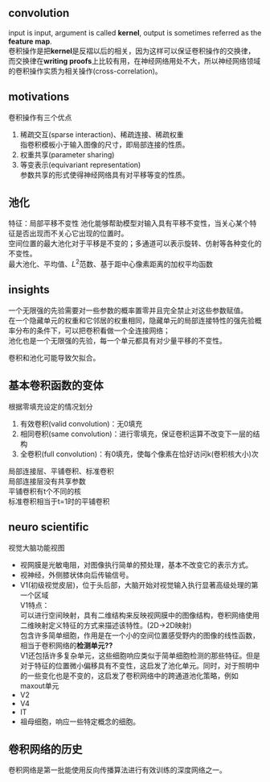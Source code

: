 ## convolution
input is input, argument is called **kernel**, output is sometimes referred as the **feature map**.  
卷积操作是把**kernel**是反褶以后的相关，因为这样可以保证卷积操作的交换律，而交换律在**writing proofs**上比较有用，在神经网络用处不大，所以神经网络领域的卷积操作实质为相关操作(cross-correlation)。

## motivations
卷积操作有三个优点
1. 稀疏交互(sparse interaction)、稀疏连接、稀疏权重  
    指卷积模板小于输入图像的尺寸，即局部连接的性质。
2. 权重共享(parameter sharing)
3. 等变表示(equivariant representation)  
    参数共享的形式使得神经网络具有对平移等变的性质。

## 池化
特征：局部平移不变性
池化能够帮助模型对输入具有平移不变性，当关心某个特征是否出现而不关心它出现的位置时。  
空间位置的最大池化对于平移是不变的；多通道可以表示旋转、仿射等各种变化的不变性。  
最大池化、平均值、$L^2$范数、基于距中心像素距离的加权平均函数

## insights
一个无限强的先验需要对一些参数的概率置零并且完全禁止对这些参数赋值。  
在一个隐藏单元的权重和它邻居的权重相同，隐藏单元的局部连接特性的强先验概率分布的条件下，可以把卷积看做一个全连接网络；  
池化也是一个无限强的先验，每一个单元都具有对少量平移的不变性。

卷积和池化可能导致欠拟合。

## 基本卷积函数的变体
根据零填充设定的情况划分
1. 有效卷积(valid convolution)：无0填充
2. 相同卷积(same convolution)：进行零填充，保证卷积运算不改变下一层的结构
3. 全卷积(full convolution)：有0填充，使每个像素在恰好访问k(卷积核大小)次

局部连接层、平铺卷积、标准卷积  
局部连接层没有共享参数  
平铺卷积有t个不同的核  
标准卷积相当于t=1时的平铺卷积  

## neuro scientific
视觉大脑功能视图　　
- 视网膜是光敏电阻，对图像执行简单的预处理，基本不改变它的表示方式。
- 视神经，外侧膝状体向后传输信号。
- V1(初级视觉皮层)，位于头后部，大脑开始对视觉输入执行显著高级处理的第一个区域  
    V1特点：  
    可以进行空间映射，具有二维结构来反映视网膜中的图像结构，卷积网络使用二维映射定义特征的方式来描述该特性。(2D->2D映射)  
    包含许多简单细胞，作用是在一个小的空间位置感受野内的图像的线性函数，相当于卷积网络的**检测单元??**  
    V1还包括许多复杂单元，这些细胞响应类似于简单细胞检测的那些特征。但是对于特征的位置微小偏移具有不变性，这启发了池化单元。同时，对于照明中的一些变化也是不变的，这启发了卷积网络中的跨通道池化策略，例如maxout单元
- V2
- V4
- IT
- 祖母细胞，响应一些特定概念的细胞。    

## 卷积网络的历史
卷积网络是第一批能使用反向传播算法进行有效训练的深度网络之一。
　　


